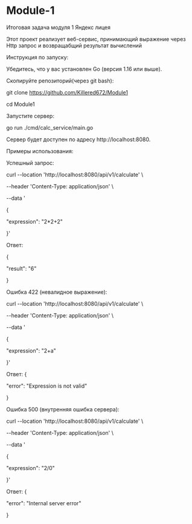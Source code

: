 # Module-1
Итоговая задача модуля 1 Яндекс лицея 

Этот проект реализует веб-сервис, принимающий выражение через Http запрос и возвращабщий результат вычислений

Инструкция по запуску:

Убедитесь, что у вас установлен Go (версия 1.16 или выше).

Скопируйте репозиторий(через git bash):

git clone https://github.com/Killered672/Module1

cd Module1

Запустите сервер:

go run ./cmd/calc_service/main.go

Сервер будет доступен по адресу http://localhost:8080.

Примеры использования:

Успешный запрос:

curl --location 'http://localhost:8080/api/v1/calculate' \\

--header 'Content-Type: application/json' \\

--data '

{

  "expression": "2*2+2"

}'

Ответ:

{

  "result": "6"
  
}



Ошибка 422 (невалидное выражение):

curl --location 'http://localhost:8080/api/v1/calculate' \\

--header 'Content-Type: application/json' \\

--data '

{

  "expression": "2+a"

}'

Ответ:
{

  "error": "Expression is not valid"

}



Ошибка 500 (внутренняя ошибка сервера):

curl --location 'http://localhost:8080/api/v1/calculate' \\

--header 'Content-Type: application/json' \\

--data '

{

  "expression": "2/0"

}'

Ответ:
{

  "error": "Internal server error"
  
}
